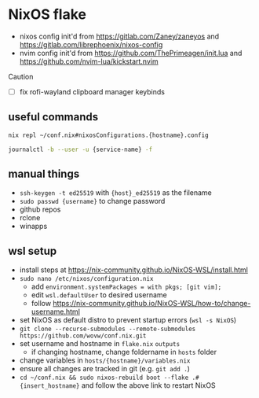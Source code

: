 # NixOS flake

- nixos config init'd from <https://gitlab.com/Zaney/zaneyos> and <https://gitlab.com/librephoenix/nixos-config>
- nvim config init'd from <https://github.com/ThePrimeagen/init.lua> and <https://github.com/nvim-lua/kickstart.nvim>

> [!CAUTION]
>
> - [ ] fix rofi-wayland clipboard manager keybinds

## useful commands

```sh
nix repl ~/conf.nix#nixosConfigurations.{hostname}.config
```
```sh
journalctl -b --user -u {service-name} -f
```

## manual things

- `ssh-keygen -t ed25519` with `{host}_ed25519` as the filename
- `sudo passwd {username}` to change password
- github repos
- rclone
- winapps

## wsl setup

- install steps at <https://nix-community.github.io/NixOS-WSL/install.html>
- `sudo nano /etc/nixos/configuration.nix`
  - add `environment.systemPackages = with pkgs; [git vim];`
  - edit `wsl.defaultUser` to desired username
  - follow <https://nix-community.github.io/NixOS-WSL/how-to/change-username.html>
- set NixOS as default distro to prevent startup errors (`wsl -s NixOS`)
- `git clone --recurse-submodules --remote-submodules https://github.com/wovw/conf.nix.git`
- set username and hostname in `flake.nix` `outputs`
  - if changing hostname, change foldername in `hosts` folder
- change variables in `hosts/{hostname}/variables.nix`
- ensure all changes are tracked in git (e.g. `git add .`)
- `cd ~/conf.nix && sudo nixos-rebuild boot --flake .#{insert_hostname}` and follow the above link to restart NixOS
